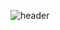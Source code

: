 ![header](https://capsule-render.vercel.app/api?type=venom)

<!---
songyiiii/songyiiii is a ✨ special ✨ repository because its `README.md` (this file) appears on your GitHub profile.
You can click the Preview link to take a look at your changes.
--->
